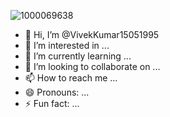 ![1000069638](https://github.com/user-attachments/assets/352a586a-b8f7-42de-923a-9bbf8a6c47db)
- 👋 Hi, I’m @VivekKumar15051995
- 👀 I’m interested in ...
- 🌱 I’m currently learning ...
- 💞️ I’m looking to collaborate on ...
- 📫 How to reach me ...
- 😄 Pronouns: ...
- ⚡ Fun fact: ...

<!---
VivekKumar15051995/VivekKumar15051995 is a ✨ special ✨ repository because its `README.md` (this file) appears on your GitHub profile.
You can click the Preview link to take a look at your changes.
--->
